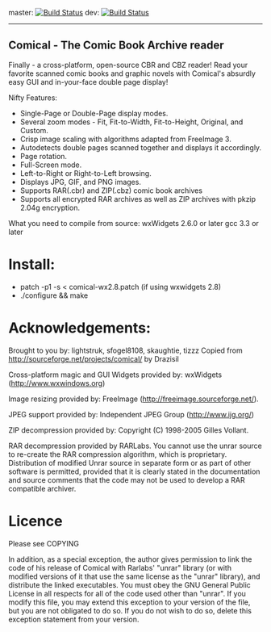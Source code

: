 master: [![Build Status](https://travis-ci.org/drazisil/comical.svg?branch=master)](https://travis-ci.org/drazisil/comical) dev: [![Build Status](https://travis-ci.org/drazisil/comical.svg?branch=dev)](https://travis-ci.org/drazisil/comical)

------------------------------------------------
Comical - The Comic Book Archive reader
------------------------------------------------

Finally - a cross-platform, open-source CBR and CBZ reader!  Read your favorite
scanned comic books and graphic novels with Comical's absurdly easy GUI and
in-your-face double page display!

Nifty Features:
* Single-Page or Double-Page display modes.
* Several zoom modes - Fit, Fit-to-Width, Fit-to-Height, Original, and Custom.
* Crisp image scaling with algorithms adapted from FreeImage 3.
* Autodetects double pages scanned together and displays it accordingly.
* Page rotation.
* Full-Screen mode.
* Left-to-Right or Right-to-Left browsing.
* Displays JPG, GIF, and PNG images.
* Supports RAR(.cbr) and ZIP(.cbz) comic book archives
* Supports all encrypted RAR archives as well as ZIP archives with pkzip 2.04g
encryption.

What you need to compile from source:
wxWidgets 2.6.0 or later
gcc 3.3 or later

Install:
===================
* patch -p1 -s < comical-wx2.8.patch (if using wxwidgets 2.8)
* ./configure && make

Acknowledgements:
================

Brought to you by: lightstruk, sfogel8108, skaughtie, tizzz
Copied from http://sourceforge.net/projects/comical/ by Drazisil

Cross-platform magic and GUI Widgets provided by:
wxWidgets (http://www.wxwindows.org)

Image resizing provided by:
FreeImage (http://freeimage.sourceforge.net/).

JPEG support provided by:
Independent JPEG Group (http://www.ijg.org/)

ZIP decompression provided by:
Copyright (C) 1998-2005 Gilles Vollant.

RAR decompression provided by RARLabs.  You cannot use the unrar source to
re-create the RAR compression algorithm, which is proprietary.  Distribution
of modified Unrar source in separate form or as part of other software is
permitted, provided that it is clearly stated in the documentation and source
comments that the code may not be used to develop a RAR compatible archiver.

Licence
=======================
Please see COPYING

In addition, as a special exception, the author gives permission to link the
code of his release of Comical with Rarlabs' "unrar" library (or with modified
versions of it that use the same license as the "unrar" library), and
distribute the linked executables. You must obey the GNU General Public License
in all respects for all of the code used other than "unrar". If you modify this
file, you may extend this exception to your version of the file, but you are
not obligated to do so. If you do not wish to do so, delete this exception
statement from your version.
